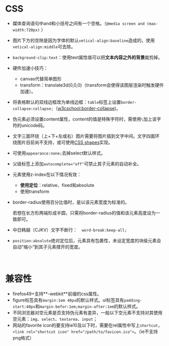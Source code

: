 # CSS

- 媒体查询语句中and和小括号之间有一个空格。（`@media screen and (max-width:720px)` ）

- 图片下方的空隙是因为字体的默认`vetical-align:baseline`造成的，使用`vetical-align:middle`可去除。

- `background-clip:text`：使用text属性值可以把**文本内容之外的背景**裁剪掉。

- 硬件加速小技巧：
  - canvas代替简单图形
  - transform：translate3d(0,0,0)（transform会使得该图层渲染时触发硬件加速）。

-   将表格默认的双线边框改为单线边框：`table`标签上设置`border-collapse:collapse;`（[w3cschool:border-collapse](http://www.w3school.com.cn/cssref/pr_tab_border-collapse.asp))。

- 伪元素必须设置content属性，content的值是特殊字符时，需使用`\`加上该字符的unicode码。

- 文字三面环绕（上+下+左或右）图片需要将图片插到文字中间。文字四面环绕图片目前尚不支持，或可使用[CSS shapes](http://www.w3cplus.com/blog/tags/365.html)实现。

- 可使用`appearance:none;`去掉select默认样式。

- 父级标签上添加`autocomplete="off"`可禁止其子元素的自动补全。

- 元素使用z-index在以下情况有效：

  - **使用定位**：relative、fixed和absolute
  - 使用transform

- border-radius使用百分比值时，是以该元素宽度为标准的。

  若想在长方形两端形成半圆，只需将border-radius的值和该元素高度设为一致即可。

- 中日韩越（CJKV）文字不断行：`  word-break:keep-all;`

- `position:absolute`绝对定位后，元素具有包裹性，未设定宽度的块级元素会自动”缩小“到其子元素撑开的宽度。

  ​

# 兼容性

- firefox49+支持**-webkit**前缀的css属性。
- figure标签具有`margin:1em 40px`的默认样式。ul标签具有`padding-start:40px`和`margin-befor:1em;margin-after:1em`的默认样式。
- 不同浏览器对空元素是否支持伪元素有差异，一般以下空元素不支持对其使用空元素：`img`、`select`、`textarea`、`input`；
- 网站的favorite icon的要支持ie10及以下时，需要在rel属性中写上`shortcut`，`<link rel="shortcut icon" href="/path/to/favicon.ico">`。（ie不支持png格式）